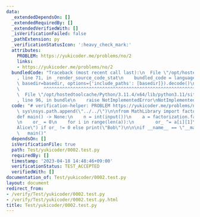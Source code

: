 ```yaml
---
data:
  _extendedDependsOn: []
  _extendedRequiredBy: []
  _extendedVerifiedWith: []
  _isVerificationFailed: false
  _pathExtension: py
  _verificationStatusIcon: ':heavy_check_mark:'
  attributes:
    PROBLEM: https://yukicoder.me/problems/no/2
    links:
    - https://yukicoder.me/problems/no/2
  bundledCode: "Traceback (most recent call last):\n  File \"/opt/hostedtoolcache/Python/3.11.4/x64/lib/python3.11/site-packages/onlinejudge_verify/documentation/build.py\"\
    , line 71, in _render_source_code_stat\n    bundled_code = language.bundle(stat.path,\
    \ basedir=basedir, options={'include_paths': [basedir]}).decode()\n          \
    \         ^^^^^^^^^^^^^^^^^^^^^^^^^^^^^^^^^^^^^^^^^^^^^^^^^^^^^^^^^^^^^^^^^^^^^^^^^^^^^^^^^\n\
    \  File \"/opt/hostedtoolcache/Python/3.11.4/x64/lib/python3.11/site-packages/onlinejudge_verify/languages/python.py\"\
    , line 96, in bundle\n    raise NotImplementedError\nNotImplementedError\n"
  code: "# verification-helper: PROBLEM https://yukicoder.me/problems/no/2\n\nimport\
    \ sys\nsys.path.append(\"../../\")\n\nfrom MathLibrary import factorization\n\n\
    def main() -> None:\n    n = int(input())\n    a = factorization.factorization(n)\n\
    \n    or_ = 0\n    for i in range(len(a)):\n        or_ ^= a[i][1]\n\n    print(\"\
    Alice\") if or_ != 0 else print(\"Bob\")\n\n\nif __name__ == \"__main__\":\n \
    \   main()"
  dependsOn: []
  isVerificationFile: true
  path: Test/yukicoder/0002.test.py
  requiredBy: []
  timestamp: '2023-04-18 14:48:46+09:00'
  verificationStatus: TEST_ACCEPTED
  verifiedWith: []
documentation_of: Test/yukicoder/0002.test.py
layout: document
redirect_from:
- /verify/Test/yukicoder/0002.test.py
- /verify/Test/yukicoder/0002.test.py.html
title: Test/yukicoder/0002.test.py
---
```

